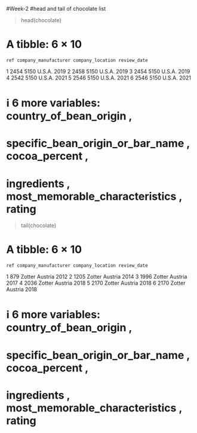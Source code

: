 #Week-2
#head and tail of chocolate list
> head(chocolate)
# A tibble: 6 × 10
    ref company_manufacturer company_location review_date
  <dbl> <chr>                <chr>                  <dbl>
1  2454 5150                 U.S.A.                  2019
2  2458 5150                 U.S.A.                  2019
3  2454 5150                 U.S.A.                  2019
4  2542 5150                 U.S.A.                  2021
5  2546 5150                 U.S.A.                  2021
6  2546 5150                 U.S.A.                  2021
# ℹ 6 more variables: country_of_bean_origin <chr>,
#   specific_bean_origin_or_bar_name <chr>, cocoa_percent <chr>,
#   ingredients <chr>, most_memorable_characteristics <chr>, rating <dbl>
> tail(chocolate)
# A tibble: 6 × 10
    ref company_manufacturer company_location review_date
  <dbl> <chr>                <chr>                  <dbl>
1   879 Zotter               Austria                 2012
2  1205 Zotter               Austria                 2014
3  1996 Zotter               Austria                 2017
4  2036 Zotter               Austria                 2018
5  2170 Zotter               Austria                 2018
6  2170 Zotter               Austria                 2018
# ℹ 6 more variables: country_of_bean_origin <chr>,
#   specific_bean_origin_or_bar_name <chr>, cocoa_percent <chr>,
#   ingredients <chr>, most_memorable_characteristics <chr>, rating <dbl>
